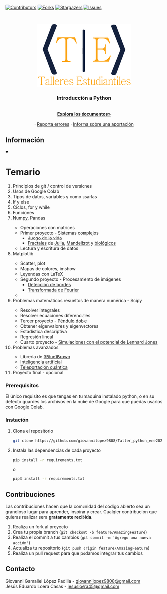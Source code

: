 [![Contributors][contributors-shield]][contributors-url]
[![Forks][forks-shield]][forks-url]
[![Stargazers][stars-shield]][stars-url]
[![Issues][issues-shield]][issues-url]

<!-- PROJECT LOGO -->
<br />
<p align="center">
  <a href="https://github.com/giovannilopez9808/Taller_python_ene2021">
    <img src="images/logo.png" alt="Logo" width="300" height="200">
  </a>

  <h3 align="center">Introducción a Python</h3>

  <p align="center">
    <br />
    <a href="https://github.com/giovannilopez9808/Taller_python_ene2021"><strong>Explora los documentos»</strong></a>
    <br />
    <br />
    ·
    <a href="https://github.com/giovannilopez9808/Taller_python_ene2021/issues">Reporta errores</a>
    ·
    <a href="https://github.com/giovannilopez9808/Taller_python_ene2021/issues">Informa sobre una aportación</a>
  </p>
</p>
<!-- ABOUT THE PROJECT -->

## Información

<details open="open">
    <summary><h1>Temario</h1></summary>
    <ol>
      <li>Principios de git / control de versiones</li>
      <li>Usos de Google Colab</li>
      <li>Tipos de datos, variables y como usarlas</li>
      <li>If y else</li>
      <li>Ciclos, for y while</li>
      <li>Funciones</li>
      <li>Numpy, Pandas</li>
      <ul>
        <li>Operaciones con matrices</li>
        <li>
          Primer proyecto - Sistemas complejos
          <ul>
          <li><a href="https://en.wikipedia.org/wiki/Conway%27s_Game_of_Life"
            >Juego de la vida</a
          ></li>
          <li><a href="https://es.wikipedia.org/wiki/Fractal">Fractales</a> de 
          <a href="https://es.wikipedia.org/wiki/Conjunto_de_Julia">Julia</a>, 
          <a href="https://es.wikipedia.org/wiki/Conjunto_de_Mandelbrot">Mandelbrot</a> y 
          <a href="10.13140/RG.2.2.24949.40167">biológicos</a></li>
          </ul>
        </li>
        <li>Lectura y escritura de datos</li>
      </ul>
      <li>Matplotlib</li>
      <ul>
        <li>Scatter, plot</li>
        <li>Mapas de colores, imshow</li>
        <li>Leyendas con LaTeX</li>
        <li>
          Segundo proyecto - <a href?="https://es.wikipedia.org/wiki/Procesamiento_digital_de_im%C3%A1genes">
          Procesamiento de imágenes</a>
          <ul>
          <li><a href="https://en.wikipedia.org/wiki/Edge_detection"
            >Detección de bordes</a></li>
          <li><a href="http://www2.elo.utfsm.cl/~elo328/pdf1dpp/PDI09_Frecuencia_1dpp.pdf">Transformada de Fourier</a></li>
          </ul>
        </li>
        <li></li>
      </ul>
      <li>Problemas matemáticos resueltos de manera numérica - Scipy</li>
      <ul>
        <li>Resolver integrales</li>
        <li>Resolver ecuaciones diferenciales</li>
        <li>
          Tercer proyecto -
          <a href="https://en.wikipedia.org/wiki/Double_pendulum"
            >Péndulo doble</a
          >
        </li>
        <li>Obtener eigenvalores y eigenvectores</li>
        <li>Estadística descriptiva</li>
        <li>Regresión lineal</li>
        <li>
          Cuarto proyecto -
          <a href="https://es.wikipedia.org/wiki/Potencial_de_Lennard-Jones"
            >Simulaciones con el potencial de Lennard Jones</a
          >
        </li>
      </ul>
      <li>Problemas avanzados</li>
      <ul>
        <li>
          Libreria de
          <a href="https://www.youtube.com/channel/UCYO_jab_esuFRV4b17AJtAw"
            >3Blue1Brown</a
          >
        </li>
        <li>
          <a href="https://es.wikipedia.org/wiki/Inteligencia_artificial"
            >Inteligencia artificial</a
          >
        </li>
        <li>
          <a
            href="https://es.wikipedia.org/wiki/Teleportaci%C3%B3n_cu%C3%A1ntica"
            >Teleportación cuántica</a
          >
        </li>
      </ul>
      <li>Proyecto final - opcional</li>
    </ol>
  </details>

### Prerequisitos

El único requisito es que tengas en tu maquina instalado python, o en su defecto guardes los archivos en la nube de
Google para que puedas usarlos con Google Colab.

### Instación

1. Clona el repositorio
   ```sh
   git clone https://github.com/giovannilopez9808/Taller_python_ene2021.git
   ```
2. Instala las dependencias de cada proyecto
   ```sh
   pip install -r requirements.txt
   ```
   o
   ```sh
   pip3 install -r requirements.txt
   ```

<!-- CONTRIBUTING -->

## Contribuciones

Las contribuciones hacen que la comunidad del código abierto sea un grandioso lugar para aprender, inspirar y crear.
Cualqier contribución que quieras realizar sera **gratamente recibida**.

1. Realiza un fork al proyecto
2. Crea tu propia branch (`git checkout -b feature/AmazingFeature`)
3. Realiza el commit a tus cambios (`git commit -m 'Agrego una nueva acción'`)
4. Actualiza tu repositorio (`git push origin feature/AmazingFeature`)
5. Realiza un pull request para que podamos integrar tus cambios

<!-- CONTACT -->

## Contacto

Giovanni Gamaliel López Padilla - giovannilopez9808@gmail.com <br>
Jesús Eduardo Loera Casas - jesusloera45@gmail.com

<!-- MARKDOWN LINKS & IMAGES -->
<!-- https://www.markdownguide.org/basic-syntax/#reference-style-links -->

[contributors-shield]: https://img.shields.io/github/contributors/giovannilopez9808/Taller_python_ene2021.svg?style=for-the-badge
[contributors-url]: https://github.com/giovannilopez9808/Taller_python_ene2021/graphs/contributors
[forks-shield]: https://img.shields.io/github/forks/giovannilopez9808/Taller_python_ene2021.svg?style=for-the-badge
[forks-url]: https://github.com/giovannilopez9808/Taller_python_ene2021/network/members
[stars-shield]: https://img.shields.io/github/stars/giovannilopez9808/Taller_python_ene2021.svg?style=for-the-badge
[stars-url]: https://github.com/giovannilopez9808/Taller_python_ene2021/stargazers
[issues-shield]: https://img.shields.io/github/issues/giovannilopez9808/Taller_python_ene2021.svg?style=for-the-badge
[issues-url]: https://github.com/giovannilopez9808/Taller_python_ene2021/issues
